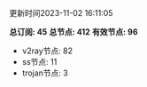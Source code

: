 更新时间2023-11-02 16:11:05

**总订阅: 45**
**总节点: 412**
**有效节点: 96**
- v2ray节点: 82
- ss节点: 11
- trojan节点: 3
